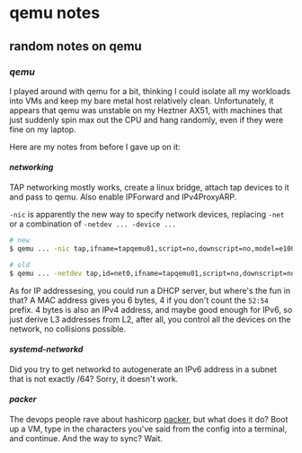# qemu notes

## random notes on qemu

### _qemu_

I played around with qemu for a bit,
thinking I could isolate all my workloads into VMs
and keep my bare metal host relatively clean.
Unfortunately, it appears that qemu was unstable on my Heztner AX51,
with machines that just suddenly spin max out the CPU and hang randomly,
even if they were fine on my laptop.

Here are my notes from before I gave up on it:

#### _networking_

TAP networking mostly works,
create a linux bridge, attach tap devices to it and pass to qemu.
Also enable IPForward and IPv4ProxyARP.

`-nic` is apparently the new way to specify network devices,
replacing `-net` or a combination of `-netdev ... -device ...`

```sh
# new
$ qemu ... -nic tap,ifname=tapqemu01,script=no,downscript=no,model=e1000,mac=52:54:00:00:01:01

# old
$ qemu ... -netdev tap,id=net0,ifname=tapqemu01,script=no,downscript=no -device e1000,netdev=net0,mac=52:54:00:00:01:01
```

As for IP addressesing,
you could run a DHCP server, but where's the fun in that?
A MAC address gives you 6 bytes, 4 if you don't count the `52:54` prefix.
4 bytes is also an IPv4 address,
and maybe good enough for IPv6, so just derive L3 addresses from L2,
after all, you control all the devices on the network, no collisions possible.

#### _systemd-networkd_

Did you try to get networkd to autogenerate an IPv6 address in a subnet that is not exactly /64?
Sorry, it doesn't work.

#### _packer_

The devops people rave about hashicorp [packer](https://www.packer.io/),
but what does it do?
Boot up a VM,
type in the characters you've said from the config into a terminal,
and continue.
And the way to sync? Wait.
